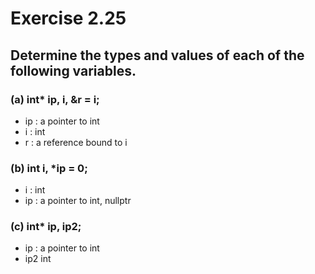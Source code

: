 # Exercise 2.25
## Determine the types and values of each of the following variables.
### (a) int* ip, i, &r = i;
- ip : a pointer to int
- i : int
- r : a reference bound to i
### (b) int i, *ip = 0;
- i : int
- ip : a pointer to int, nullptr
### (c) int* ip, ip2;
- ip : a pointer to int
- ip2 int